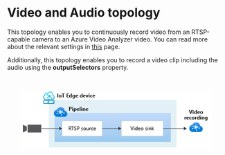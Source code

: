 # Video and Audio topology

This topology enables you to continuously record video from an RTSP-capable camera to an Azure Video Analyzer video. You can read more about the relevant settings in [this](https://github.com/Azure/video-analyzer/tree/main/pipelines/live/topologies/cvr-video-sink/readme.md) page.

Additionally, this topology enables you to record a video clip including the audio using the **outputSelectors** property.


<br>
<p align="center">
  <img src="./topology.png" title="Continuous video and audio recording"/>
</p>
<br>
